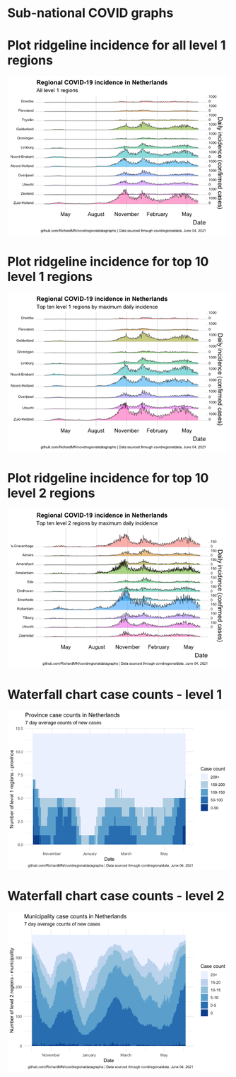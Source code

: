 Sub-national COVID graphs
================

# Plot ridgeline incidence for all level 1 regions

![](Report%20Netherlands_files/figure-gfm/ridgeline-all-level-1-graphs-1.png)<!-- -->

# Plot ridgeline incidence for top 10 level 1 regions

![](Report%20Netherlands_files/figure-gfm/ridgeline-top-ten-level-1-graphs-1.png)<!-- -->

# Plot ridgeline incidence for top 10 level 2 regions

![](Report%20Netherlands_files/figure-gfm/ridgeline-top-ten-level-2-graphs-1.png)<!-- -->

# Waterfall chart case counts - level 1

![](Report%20Netherlands_files/figure-gfm/waterfall-case-count-level-1-1.png)<!-- -->

# Waterfall chart case counts - level 2

![](Report%20Netherlands_files/figure-gfm/waterfall-case-count-level-2-graph-1.png)<!-- -->
